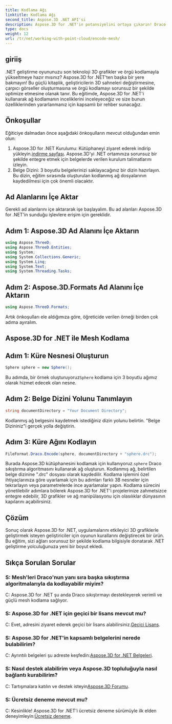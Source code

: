 ```yaml
---
title: Kodlama Ağı
linktitle: Kodlama Ağı
second_title: Aspose.3D .NET API'si
description: Aspose.3D for .NET'in potansiyelini ortaya çıkarın! Draco sıkıştırmasıyla 3D ağları zahmetsizce kodlayın. Çarpıcı görsellerle .NET gelişiminizi geliştirin.
type: docs
weight: 12
url: /tr/net/working-with-point-cloud/encode-mesh/
---
```

## giriiş
.NET geliştirme oyununuzu son teknoloji 3D grafikler ve örgü kodlamayla yükseltmeye hazır mısınız? Aspose.3D for .NET'ten başka bir yere bakmayın! Bu güçlü kitaplık, geliştiricilerin 3D sahneleri değiştirmesine, çarpıcı görseller oluşturmasına ve örgü kodlamayı sorunsuz bir şekilde optimize etmesine olanak tanır. Bu eğitimde, Aspose.3D for .NET'i kullanarak ağ kodlamanın inceliklerini inceleyeceğiz ve size bunun özelliklerinden yararlanmanız için kapsamlı bir rehber sunacağız.
## Önkoşullar
Eğiticiye dalmadan önce aşağıdaki önkoşulların mevcut olduğundan emin olun:
1.  Aspose.3D for .NET Kurulumu: Kütüphaneyi ziyaret ederek indirip yükleyin.[indirme sayfası](https://releases.aspose.com/3d/net/). Aspose.3D'yi .NET ortamınıza sorunsuz bir şekilde entegre etmek için belgelerde verilen kurulum talimatlarını izleyin.
2. Belge Dizini: 3 boyutlu belgelerinizi saklayacağınız bir dizin hazırlayın. Bu dizin, eğitim sırasında oluşturulan kodlanmış ağ dosyalarının kaydedilmesi için çok önemli olacaktır.
## Ad Alanlarını İçe Aktar
Gerekli ad alanlarını içe aktararak işe başlayalım. Bu ad alanları Aspose.3D for .NET'in sunduğu işlevlere erişim için gereklidir.
## Adım 1: Aspose.3D Ad Alanını İçe Aktarın
```csharp
using Aspose.ThreeD;
using Aspose.ThreeD.Entities;
using System;
using System.Collections.Generic;
using System.Linq;
using System.Text;
using System.Threading.Tasks;
```
## Adım 2: Aspose.3D.Formats Ad Alanını İçe Aktarın
```csharp
using Aspose.ThreeD.Formats;
```
Artık önkoşulları ele aldığımıza göre, öğreticide verilen örneği birden çok adıma ayıralım.
## Aspose.3D for .NET ile Mesh Kodlama
## Adım 1: Küre Nesnesi Oluşturun
```csharp
Sphere sphere = new Sphere();
```
 Bu adımda, bir örnek oluşturuyoruz`Sphere` kodlama için 3 boyutlu ağımız olarak hizmet edecek olan nesne.
## Adım 2: Belge Dizini Yolunu Tanımlayın
```csharp
string documentDirectory = "Your Document Directory";
```
Kodlanmış ağ belgesini kaydetmek istediğiniz dizin yolunu belirtin. "Belge Dizininiz"i gerçek yolla değiştirin.
## Adım 3: Küre Ağını Kodlayın
```csharp
FileFormat.Draco.Encode(sphere, documentDirectory + "sphere.drc");
```
 Burada Aspose.3D kütüphanesini kodlamak için kullanıyoruz.`sphere` Draco sıkıştırma algoritmasını kullanarak ağ oluşturun. Kodlanmış ağ, belirtilen belge dizinine ".drc" dosyası olarak kaydedilir.
Kodlama işlemini özel ihtiyaçlarınıza göre uyarlamak için bu adımları farklı 3B nesneler için tekrarlayın veya parametrelerde ince ayarlamalar yapın.
Kodlama sürecini yönetilebilir adımlara bölerek Aspose.3D for .NET'i projelerinize zahmetsizce entegre edebilir, 3D grafikler ve ağ manipülasyonu için olasılıklar dünyasının kapılarını açabilirsiniz.
## Çözüm
Sonuç olarak Aspose.3D for .NET, uygulamalarını etkileyici 3D grafiklerle geliştirmek isteyen geliştiriciler için oyunun kurallarını değiştirecek bir ürün. Bu eğitim, sizi ağları sorunsuz bir şekilde kodlama bilgisiyle donatarak .NET geliştirme yolculuğunuza yeni bir boyut ekledi.
## Sıkça Sorulan Sorular

### S: Mesh'leri Draco'nun yanı sıra başka sıkıştırma algoritmalarıyla da kodlayabilir miyim?
C: Aspose.3D for .NET şu anda Draco sıkıştırmayı destekleyerek verimli ve güçlü mesh kodlama sağlıyor.
### S: Aspose.3D for .NET için geçici bir lisans mevcut mu?
 C: Evet, adresini ziyaret ederek geçici bir lisans alabilirsiniz.[Geçici Lisans](https://purchase.aspose.com/temporary-license/).
### S: Aspose.3D for .NET'in kapsamlı belgelerini nerede bulabilirim?
 C: Ayrıntılı belgeleri şu adreste keşfedin:[Aspose.3D for .NET Belgeleri](https://reference.aspose.com/3d/net/).
### S: Nasıl destek alabilirim veya Aspose.3D topluluğuyla nasıl bağlantı kurabilirim?
C: Tartışmalara katılın ve destek isteyin[Aspose.3D Forumu](https://forum.aspose.com/c/3d/18).
### S: Ücretsiz deneme mevcut mu?
 C: Kesinlikle! Aspose.3D for .NET'i ücretsiz deneme sürümüyle ilk elden deneyimleyin:[Ücretsiz deneme](https://releases.aspose.com/).
